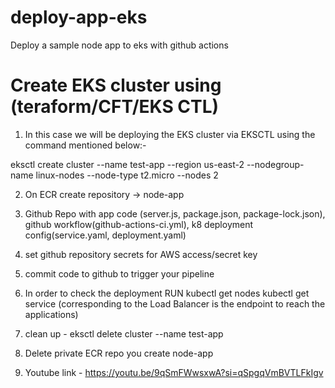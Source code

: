 # deploy-app-eks
Deploy a sample node app to eks with github actions

# Create EKS cluster using (teraform/CFT/EKS CTL)

1. In this case we will be deploying the EKS cluster via EKSCTL using the command mentioned below:-

eksctl create cluster --name test-app --region us-east-2 --nodegroup-name linux-nodes --node-type t2.micro --nodes 2

2. On ECR create repository -> node-app

3. Github Repo with app code (server.js, package.json, package-lock.json), github workflow(github-actions-ci.yml), k8 deployment config(service.yaml, deployment.yaml)

4. set github repository secrets for AWS access/secret key

5. commit code to github to trigger your pipeline

6. In order to check the deployment RUN
kubectl get nodes
kubectl get service (corresponding to the Load Balancer is the endpoint to reach the applications)

7. clean up - eksctl delete cluster --name test-app

8. Delete private ECR repo you create node-app

9. Youtube link - https://youtu.be/9qSmFWwsxwA?si=qSpgqVmBVTLFkIgv

